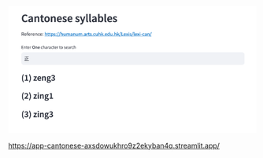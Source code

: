 
![image](https://github.com/justinksw/streamlit-cantonese/blob/main/demo.png)

https://app-cantonese-axsdowukhro9z2ekyban4q.streamlit.app/